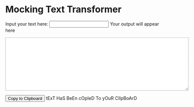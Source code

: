 <div id="app">
  
  # Mocking Text Transformer
  
  <label for="inputText">Input your text here:</label> <input type="text" v-model="text" id="inputText">
  <label for="outputText">Your output will appear here</label>  
  <textarea rows="8" cols="50" class="mocking" v-model="mocking"></textarea>
  
  <button>Copy to Clipboard</button> 
  <transition name="fade"><span v-if="copied">tExT HaS BeEn cOpIeD To yOuR ClIpBoArD</span></transition></div>
  
  <style>.mocking { font-size: 1.25em; font-weight: bold; border-style: dotted; } .fade-enter-active, .fade-leave-active { transition: opacity .5s; } .fade-enter, .fade-leave-to { opacity: 0; }</style>
